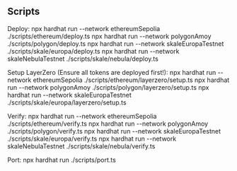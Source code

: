 ## Scripts

Deploy: 
npx hardhat run --network ethereumSepolia ./scripts/ethereum/deploy.ts 
npx hardhat run --network polygonAmoy ./scripts/polygon/deploy.ts 
npx hardhat run --network skaleEuropaTestnet ./scripts/skale/europa/deploy.ts 
npx hardhat run --network skaleNebulaTestnet ./scripts/skale/nebula/deploy.ts

Setup LayerZero (Ensure all tokens are deployed first!): 
npx hardhat run --network ethereumSepolia ./scripts/ethereum/layerzero/setup.ts 
npx hardhat run --network polygonAmoy ./scripts/polygon/layerzero/setup.ts 
npx hardhat run --network skaleEuropaTestnet ./scripts/skale/europa/layerzero/setup.ts

Verify: 
npx hardhat run --network ethereumSepolia ./scripts/ethereum/verify.ts 
npx hardhat run --network polygonAmoy ./scripts/polygon/verify.ts 
npx hardhat run --network skaleEuropaTestnet ./scripts/skale/europa/verify.ts 
npx hardhat run --network skaleNebulaTestnet ./scripts/skale/nebula/verify.ts

Port: 
npx hardhat run ./scripts/port.ts
